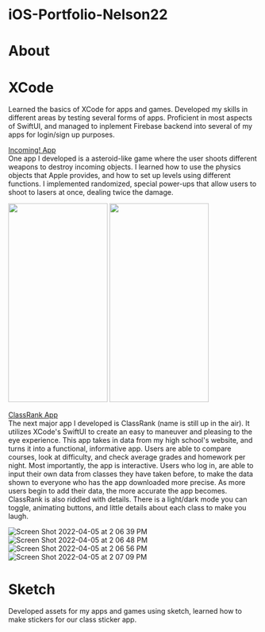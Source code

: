 # iOS-Portfolio-Nelson22
# About

# XCode
Learned the basics of XCode for apps and games. Developed my skills in different areas by testing several forms of apps. Proficient in most aspects of SwiftUI, and managed to inplement Firebase backend into several of my apps for login/sign up purposes. 

[Incoming! App](https://github.com/colenelson33/Incoming)<br/>
One app I developed is a asteroid-like game where the user shoots different weapons to destroy incoming objects. I learned how to use the physics objects that Apple provides, and how to set up levels using different functions. I implemented randomized, special power-ups that allow users to shoot to lasers at once, dealing twice the damage. 

 <img src="https://user-images.githubusercontent.com/98774834/161836113-fc32d714-f6b8-4b9c-97a6-d6839934a8e1.png" width="200" height="400"> 
 <img src="https://user-images.githubusercontent.com/98774834/161836150-b6a2eb67-5343-416e-8c76-a7524d73e32c.png" width="200" height="400">  

[ClassRank App](https://github.com/colenelson33/EPHSRatr)<br/>
The next major app I developed is ClassRank (name is still up in the air). It utilizes XCode's SwiftUI to create an easy to maneuver and pleasing to the eye experience. This app takes in data from my high school's website, and turns it into a functional, informative app. Users are able to compare courses, look at difficulty, and check average grades and homework per night. Most importantly, the app is interactive. Users who log in, are able to input their own data from classes they have taken before, to make the data shown to everyone who has the app downloaded more precise. As more users begin to add their data, the more accurate the app becomes. ClassRank is also riddled with details. There is a light/dark mode you can toggle, animating buttons, and little details about each class to make you laugh.

![Screen Shot 2022-04-05 at 2 06 39 PM](https://user-images.githubusercontent.com/98774834/161837613-cdd9e5e8-33cc-408a-baeb-698b606597b3.png)![Screen Shot 2022-04-05 at 2 06 48 PM](https://user-images.githubusercontent.com/98774834/161837623-f161d40b-3c7c-4cb6-bef9-46de04633770.png)
![Screen Shot 2022-04-05 at 2 06 56 PM](https://user-images.githubusercontent.com/98774834/161837743-d4913e4a-4ed2-4757-a7fd-644605877f8b.png)![Screen Shot 2022-04-05 at 2 07 09 PM](https://user-images.githubusercontent.com/98774834/161837769-531f6d0b-433d-4969-9c6e-79f19e836e31.png)


# Sketch
Developed assets for my apps and games using sketch, learned how to make stickers for our class sticker app.




